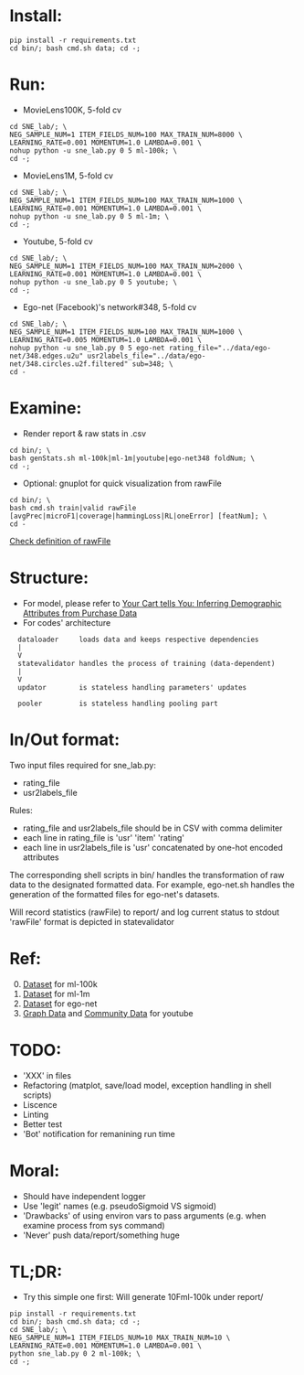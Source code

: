 # Install:
```
pip install -r requirements.txt
cd bin/; bash cmd.sh data; cd -;
```

# Run:
- MovieLens100K, 5-fold cv
```
cd SNE_lab/; \
NEG_SAMPLE_NUM=1 ITEM_FIELDS_NUM=100 MAX_TRAIN_NUM=8000 \
LEARNING_RATE=0.001 MOMENTUM=1.0 LAMBDA=0.001 \
nohup python -u sne_lab.py 0 5 ml-100k; \
cd -;
```

- MovieLens1M, 5-fold cv
```
cd SNE_lab/; \
NEG_SAMPLE_NUM=1 ITEM_FIELDS_NUM=100 MAX_TRAIN_NUM=1000 \
LEARNING_RATE=0.001 MOMENTUM=1.0 LAMBDA=0.001 \
nohup python -u sne_lab.py 0 5 ml-1m; \
cd -;
```

- Youtube, 5-fold cv
```
cd SNE_lab/; \
NEG_SAMPLE_NUM=1 ITEM_FIELDS_NUM=100 MAX_TRAIN_NUM=2000 \
LEARNING_RATE=0.001 MOMENTUM=1.0 LAMBDA=0.001 \
nohup python -u sne_lab.py 0 5 youtube; \
cd -;
```

- Ego-net (Facebook)'s network#348, 5-fold cv
```
cd SNE_lab/; \
NEG_SAMPLE_NUM=1 ITEM_FIELDS_NUM=100 MAX_TRAIN_NUM=1000 \
LEARNING_RATE=0.005 MOMENTUM=1.0 LAMBDA=0.001 \
nohup python -u sne_lab.py 0 5 ego-net rating_file="../data/ego-net/348.edges.u2u" usr2labels_file="../data/ego-net/348.circles.u2f.filtered" sub=348; \
cd -
```

# Examine:
- Render report & raw stats in .csv
```
cd bin/; \
bash genStats.sh ml-100k|ml-1m|youtube|ego-net348 foldNum; \
cd -;
```
- Optional: gnuplot for quick visualization from rawFile
```
cd bin/; \
bash cmd.sh train|valid rawFile [avgPrec|microF1|coverage|hammingLoss|RL|oneError] [featNum]; \
cd -
```
[Check definition of rawFile](https://github.com/LplusKira/SNE_lab#inout-format)

# Structure:
- For model, please refer to [Your Cart tells You: Inferring Demographic Attributes from Purchase Data](https://github.com/LplusKira/SNE_lab/blob/master/doc/WSDM2016_wang.pdf)
- For codes' architecture
```
  dataloader     loads data and keeps respective dependencies
  |
  V
  statevalidator handles the process of training (data-dependent)
  |
  V
  updator        is stateless handling parameters' updates

  pooler         is stateless handling pooling part
```

# In/Out format:
Two input files required for sne_lab.py:
- rating_file
- usr2labels_file

Rules:
- rating_file and usr2labels_file should be in CSV with comma delimiter
- each line in rating_file is 'usr' 'item' 'rating'
- each line in usr2labels_file is 'usr' concatenated by one-hot encoded attributes

The corresponding shell scripts in bin/ handles the transformation of raw data to the designated formatted data. For example, ego-net.sh handles the generation of the formatted files for ego-net's datasets.

Will record statistics (rawFile) to report/ and log current status to stdout
'rawFile' format is depicted in statevalidator

# Ref:
0. [Dataset](http://files.grouplens.org/datasets/movielens/ml-100k.zip) for ml-100k
1. [Dataset](http://files.grouplens.org/datasets/movielens/ml-1m.zip) for ml-1m
2. [Dataset](http://snap.stanford.edu/data/facebook.tar.gz) for ego-net
3. [Graph Data](http://snap.stanford.edu/data/bigdata/communities/com-youtube.ungraph.txt.gz) and [Community Data](http://snap.stanford.edu/data/bigdata/communities/com-youtube.all.cmty.txt.gz) for youtube

# TODO:
- 'XXX' in files
- Refactoring (matplot, save/load model, exception handling in shell scripts)
- Liscence
- Linting
- Better test
- 'Bot' notification for remanining run time

# Moral:
- Should have independent logger
- Use 'legit' names (e.g. pseudoSigmoid VS sigmoid) 
- 'Drawbacks' of using environ vars to pass arguments (e.g. when examine process from sys command)
- 'Never' push data/report/something huge

# TL;DR:
- Try this simple one first: Will generate 10Fml-100k under report/
```
pip install -r requirements.txt
cd bin/; bash cmd.sh data; cd -;
cd SNE_lab/; \
NEG_SAMPLE_NUM=1 ITEM_FIELDS_NUM=10 MAX_TRAIN_NUM=10 \
LEARNING_RATE=0.001 MOMENTUM=1.0 LAMBDA=0.001 \
python sne_lab.py 0 2 ml-100k; \
cd -;
```
